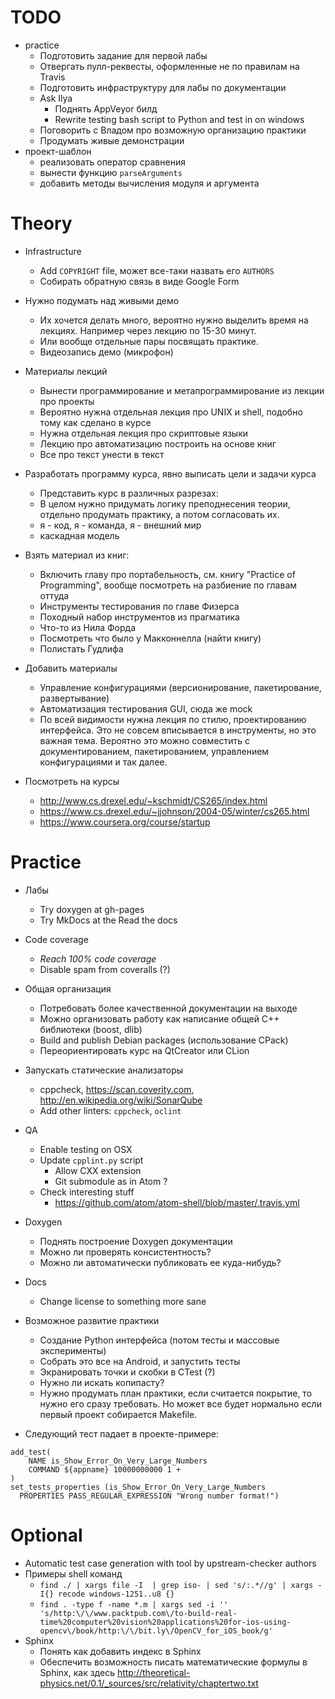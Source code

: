 # TODO

  - practice
    - Подготовить задание для первой лабы
    - Отвергать пулл-реквесты, оформленные не по правилам на Travis
    - Подготовить инфраструктуру для лабы по документации
    - Ask Ilya
      - Поднять AppVeyor билд
      - Rewrite testing bash script to Python and test in on windows
    - Поговорить с Владом про возможную организацию практики
    - Продумать живые демонстрации
  - проект-шаблон
    - реализовать оператор сравнения
    - вынести функцию `parseArguments`
    - добавить методы вычисления модуля и аргумента

# Theory

  - Infrastructure
    - Add `COPYRIGHT` file, может все-таки назвать его `AUTHORS`
    - Собирать обратную связь в виде Google Form

  - Нужно подумать над живыми демо
    - Их хочется делать много, вероятно нужно выделить время на лекциях.
      Например через лекцию по 15-30 минут.
    - Или вообще отдельные пары посвящать практике.
    - Видеозапись демо (микрофон)

  - Материалы лекций
    - Вынести программирование и метапрограммирование из лекции про проекты
    - Вероятно нужна отдельная лекция про UNIX и shell,
      подобно тому как сделано в курсе
    - Нужна отдельная лекция про скриптовые языки
    - Лекцию про автоматизацию построить на основе книг
    - Все про текст унести в текст

  - Разработать программу курса, явно выписать цели и задачи курса
    - Представить курс в различных разрезах:
    - В целом нужно придумать логику преподнесения теории, отдельно продумать
      практику, а потом согласовать их.
    - я - код, я - команда, я - внешний мир
    - каскадная модель

  - Взять материал из книг:
    - Включить главу про портабельность, см. книгу "Practice of Programming",
      вообще посмотреть на разбиение по главам оттуда
    - Инструменты тестирования по главе Физерса
    - Походный набор инструментов из прагматика
    - Что-то из Нила Форда
    - Посмотреть что было у Макконнелла (найти книгу)
    - Полистать Гудлифа

  - Добавить материалы
    - Управление конфигурациями (версионирование, пакетирование, развертывание)
    - Автоматизация тестирования GUI, сюда же mock
    - По всей видимости нужна лекция по стилю, проектированию интерфейса. Это
      не совсем вписывается в инструменты, но это важная тема. Вероятно это
      можно совместить с документированием, пакетированием, управлением
      конфигурациями и так далее.

  - Посмотреть на курсы
    - <http://www.cs.drexel.edu/~kschmidt/CS265/index.html>
    - <https://www.cs.drexel.edu/~jjohnson/2004-05/winter/cs265.html>
    - <https://www.coursera.org/course/startup>

# Practice

  - Лабы
    - Try doxygen at gh-pages
    - Try MkDocs at the Read the docs

  - Code coverage
    - _Reach 100% code coverage_
    - Disable spam from coveralls (?)

  - Общая организация
    - Потребовать более качественной документации на выходе
    - Можно организовать работу как написание общей С++ библиотеки (boost, dlib)
    - Build and publish Debian packages (использование CPack)
    - Переориентировать курс на QtCreator или CLion

  - Запускать статические анализаторы
    - cppcheck, <https://scan.coverity.com>, <http://en.wikipedia.org/wiki/SonarQube>
    - Add other linters: `cppcheck`, `oclint`

  - QA
    - Enable testing on OSX
    - Update `cpplint.py` script
      - Allow CXX extension
      - Git submodule as in Atom ?
    - Check interesting stuff
      - <https://github.com/atom/atom-shell/blob/master/.travis.yml>

  - Doxygen
    - Поднять построение Doxygen документации
    - Можно ли проверять консистентность?
    - Можно ли автоматически публиковать ее куда-нибудь?

  - Docs
    - Change license to something more sane

  - Возможное развитие практики
    - Создание Python интерфейса (потом тесты и массовые эксперименты)
    - Собрать это все на Android, и запустить тесты
    - Экранировать точки и скобки в CTest (?)
    - Нужно ли искать копипасту?
    - Нужно продумать план практики, если считается покрытие, то нужно его
      сразу требовать. Но может все будет нормально если первый проект
      собирается Makefile.

  - Следующий тест падает в проекте-примере:

```
add_test(
    NAME is_Show_Error_On_Very_Large_Numbers
    COMMAND ${appname} 10000000000 1 +
)
set_tests_properties (is_Show_Error_On_Very_Large_Numbers
  PROPERTIES PASS_REGULAR_EXPRESSION "Wrong number format!")
```

# Optional

  - Automatic test case generation with tool by upstream-checker authors
  - Примеры shell команд
    - `find ./ | xargs file -I  | grep iso- | sed 's/:.*//g' | xargs -I{} recode windows-1251..u8 {}`
    - `find . -type f -name *.m | xargs sed -i '' 's/http:\/\/www.packtpub.com\/to-build-real-time%20computer%20vision%20applications%20for-ios-using-opencv\/book/http:\/\/bit.ly\/OpenCV_for_iOS_book/g'`
  - Sphinx
    - Понять как добавить индекс в Sphinx
    - Обеспечить возможность писать математические формулы в Sphinx, как здесь
      <http://theoretical-physics.net/0.1/_sources/src/relativity/chaptertwo.txt>
